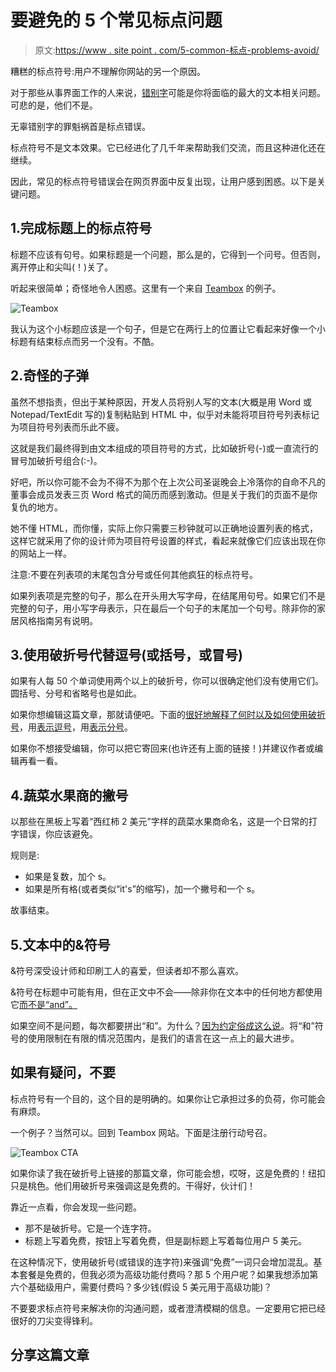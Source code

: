 # 要避免的 5 个常见标点问题

> 原文:[https://www . site point . com/5-common-标点-problems-avoid/](https://www.sitepoint.com/5-common-punctuation-problems-avoid/)

糟糕的标点符号:用户不理解你网站的另一个原因。

对于那些从事界面工作的人来说，[错别字](https://www.sitepoint.com/10-interface-typos-you-dont-even-know-youre-making/)可能是你将面临的最大的文本相关问题。可悲的是，他们不是。

无辜错别字的罪魁祸首是标点错误。

标点符号不是文本效果。它已经进化了几千年来帮助我们交流，而且这种进化还在继续。

因此，常见的标点符号错误会在网页界面中反复出现，让用户感到困惑。以下是关键问题。

## 1.完成标题上的标点符号

标题不应该有句号。如果标题是一个问题，那么是的，它得到一个问号。但否则，离开停止和尖叫(！)关了。

听起来很简单；奇怪地令人困惑。这里有一个来自 [Teambox](http://teambox.com/) 的例子。

![Teambox](../Images/32db04172769b14227556d79cead314f.png)

我认为这个小标题应该是一个句子，但是它在两行上的位置让它看起来好像一个小标题有结束标点而另一个没有。不酷。

## 2.奇怪的子弹

虽然不想指责，但出于某种原因，开发人员将别人写的文本(大概是用 Word 或 Notepad/TextEdit 写的)复制粘贴到 HTML 中，似乎对未能将项目符号列表标记为项目符号列表而乐此不疲。

这就是我们最终得到由文本组成的项目符号的方式，比如破折号(-)或一直流行的冒号加破折号组合(:-)。

好吧，所以你可能不会为不得不为那个在上次公司圣诞晚会上冷落你的自命不凡的董事会成员发表三页 Word 格式的简历而感到激动。但是关于我们的页面不是你复仇的地方。

她不懂 HTML，而你懂，实际上你只需要三秒钟就可以正确地设置列表的格式，这样它就采用了你的设计师为项目符号设置的样式，看起来就像它们应该出现在你的网站上一样。

注意:不要在列表项的末尾包含分号或任何其他疯狂的标点符号。

如果列表项是完整的句子，那么在开头用大写字母，在结尾用句号。如果它们不是完整的句子，用小写字母表示，只在最后一个句子的末尾加一个句号。除非你的家居风格指南另有说明。

## 3.使用破折号代替逗号(或括号，或冒号)

如果有人每 50 个单词使用两个以上的破折号，你可以很确定他们没有使用它们。圆括号、分号和省略号也是如此。

如果你想编辑这篇文章，那就请便吧。下面的[很好地解释了何时以及如何使用破折号](http://www.wikihow.com/Use-a-Dash-in-an-English-Sentence)，用[表示逗号](http://www.wikihow.com/Use-Commas)，用[表示分号](http://www.wikihow.com/Learn-to-Use-a-Colon-or-Semicolon)。

如果你不想接受编辑，你可以把它寄回来(也许还有上面的链接！)并建议作者或编辑再看一看。

## 4.蔬菜水果商的撇号

以那些在黑板上写着“西红柿 2 美元”字样的蔬菜水果商命名，这是一个日常的打字错误，你应该避免。

规则是:

*   如果是复数，加个 s。
*   如果是所有格(或者类似“it's”的缩写)，加一个撇号和一个 s。

故事结束。

## 5.文本中的&符号

&符号深受设计师和印刷工人的喜爱，但读者却不那么喜欢。

&符号在标题中可能有用，但在正文中不会——除非你在文本中的任何地方都使用它[而不是“and”。](https://www.sitepoint.com/consistent-language-matters/)

如果空间不是问题，每次都要拼出“和”。为什么？[因为约定俗成这么说](http://www.betterwritingskills.com/tip-w002.html)。将“和”符号的使用限制在有限的情况范围内，是我们的语言在这一点上的最大进步。

## 如果有疑问，不要

标点符号有一个目的，这个目的是明确的。如果你让它承担过多的负荷，你可能会有麻烦。

一个例子？当然可以。回到 Teambox 网站。下面是注册行动号召。

![Teambox CTA](../Images/1989c093dd126328bdaa03429c5fa7f1.png)

如果你读了我在破折号上链接的那篇文章，你可能会想，哎呀，这是免费的！纽扣只是桃色。他们用破折号来强调这是免费的。干得好，伙计们！

靠近一点看，你会发现一些问题。

*   那不是破折号。它是一个连字符。
*   标题上写着免费，按钮上写着免费，但是副标题上写着每位用户 5 美元。

在这种情况下，使用破折号(或错误的连字符)来强调“免费”一词只会增加混乱。基本套餐是免费的，但我必须为高级功能付费吗？那 5 个用户呢？如果我想添加第六个基础级用户，需要付费吗？多少钱(假设 5 美元用于高级功能)？

不要要求标点符号来解决你的沟通问题，或者澄清模糊的信息。一定要用它把已经很好的刀尖变得锋利。

## 分享这篇文章